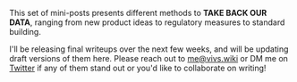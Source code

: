 This set of mini-posts presents different methods to **TAKE BACK OUR DATA**, ranging from new product ideas to regulatory measures to standard building.

I'll be releasing final writeups over the next few weeks, and will be updating draft versions of them here. Please reach out to me@vivs.wiki or DM me on [Twitter](https://x.com/viv_boop) if any of them stand out or you'd like to collaborate on writing!


